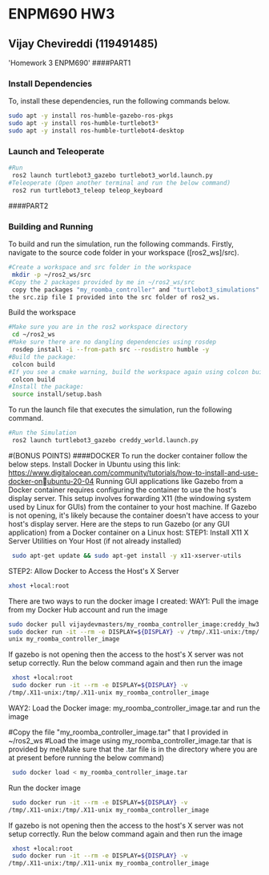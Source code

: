 # ENPM690 HW3
## Vijay Chevireddi (119491485)
 'Homework 3 ENPM690'
####PART1
### Install Dependencies
To, install these dependencies, run the following commands below.
```sh
sudo apt -y install ros-humble-gazebo-ros-pkgs
sudo apt -y install ros-humble-turtlebot3*
sudo apt -y install ros-humble-turtlebot4-desktop
```
### Launch and Teleoperate
```sh
#Run
 ros2 launch turtlebot3_gazebo turtlebot3_world.launch.py
#Teleoperate (Open another terminal and run the below command)
 ros2 run turtlebot3_teleop teleop_keyboard
```
####PART2
### Building and Running
To build and run the simulation, run the following commands.
Firstly, navigate to the source code folder in your workspace ([ros2_ws]/src).
```sh
#Create a workspace and src folder in the workspace
 mkdir -p ~/ros2_ws/src
#Copy the 2 packages provided by me in ~/ros2_ws/src
 copy the packages "my_roomba_controller" and "turtlebot3_simulations" present in 
the src.zip file I provided into the src folder of ros2_ws.
```
Build the workspace
```sh
#Make sure you are in the ros2 workspace directory
 cd ~/ros2_ws
#Make sure there are no dangling dependencies using rosdep
 rosdep install -i --from-path src --rosdistro humble -y
#Build the package:
 colcon build
#If you see a cmake warning, build the workspace again using colcon build
 colcon build
#Install the package:
 source install/setup.bash
```
To run the launch file that executes the simulation, run the following command.
```sh
#Run the Simulation
 ros2 launch turtlebot3_gazebo creddy_world.launch.py
```
#(BONUS POINTS)
####DOCKER
To run the docker container follow the below steps.
Install Docker in Ubuntu using this link: 
https://www.digitalocean.com/community/tutorials/how-to-install-and-use-docker-onubuntu-20-04
Running GUI applications like Gazebo from a Docker container requires configuring 
the container to use the host's display server. This setup involves forwarding X11 
(the windowing system used by Linux for GUIs) from the container to your host 
machine. If Gazebo is not opening, it's likely because the container doesn't have 
access to your host's display server. Here are the steps to run Gazebo (or any GUI 
application) from a Docker container on a Linux host:
STEP1: Install X11 X Server Utilities on Your Host (if not already installed)
```sh
 sudo apt-get update && sudo apt-get install -y x11-xserver-utils
```
STEP2: Allow Docker to Access the Host's X Server 
```sh
xhost +local:root
```
There are two ways to run the docker image I created:
WAY1: Pull the image from my Docker Hub account and run the image
```sh
sudo docker pull vijaydevmasters/my_roomba_controller_image:creddy_hw3
sudo docker run -it --rm -e DISPLAY=${DISPLAY} -v /tmp/.X11-unix:/tmp/.X11-
unix my_roomba_controller_image
```

If gazebo is not opening then the access to the host's X server was not setup 
correctly. Run the below command again and then run the image
```sh
 xhost +local:root
 sudo docker run -it --rm -e DISPLAY=${DISPLAY} -v 
/tmp/.X11-unix:/tmp/.X11-unix my_roomba_controller_image
```
WAY2: Load the Docker image: my_roomba_controller_image.tar and run the image

#Copy the file "my_roomba_controller_image.tar" that I provided in ~/ros2_ws
#Load the image using my_roomba_controller_image.tar that is provided by me(Make 
sure that the .tar file is in the directory where you are at present before running
the below command)
```sh
 sudo docker load < my_roomba_controller_image.tar
```
Run the docker image
```sh
 sudo docker run -it --rm -e DISPLAY=${DISPLAY} -v 
/tmp/.X11-unix:/tmp/.X11-unix my_roomba_controller_image
```

If gazebo is not opening then the access to the host's X server was not setup 
correctly. Run the below command again and then run the image
```sh
 xhost +local:root
 sudo docker run -it --rm -e DISPLAY=${DISPLAY} -v 
/tmp/.X11-unix:/tmp/.X11-unix my_roomba_controller_image
